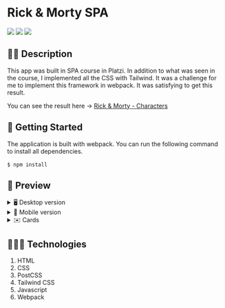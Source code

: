 # Rick & Morty SPA

![](https://img.shields.io/github/license/alexcamachogz/Rick-Morty?style=for-the-badge)
![](https://img.shields.io/github/stars/alexcamachogz/Rick-Morty?style=for-the-badge)
![](https://img.shields.io/github/forks/alexcamachogz/Rick-Morty?style=for-the-badge)

## ✍🏻 Description
This app was built in SPA course in Platzi. In addition to what was seen in the course, I implemented all the CSS with Tailwind. It was a challenge for me to implement this framework in webpack. It was satisfying to get this result.

You can see the result here → [Rick & Morty - Characters](http://alejandra-camacho.me/Rick-Morty/)

## 🚀 Getting Started
The application is built with webpack. You can run the following command to install all dependencies.
```
$ npm install
```

## 🎨 Preview
<details>
    <summary>🖥 Desktop version</summary>

![](src/img/desktop.jpg)

</details>

<details>
    <summary>📱 Mobile version</summary>
    
![](src/img/mobile.png)

</details>

<details>
    <summary>✉️ Cards</summary>
    
![](src/img/cards.png)

</details>

## 👩🏻‍💻 Technologies
1. HTML
2. CSS
3. PostCSS
4. Tailwind CSS
5. Javascript
6. Webpack